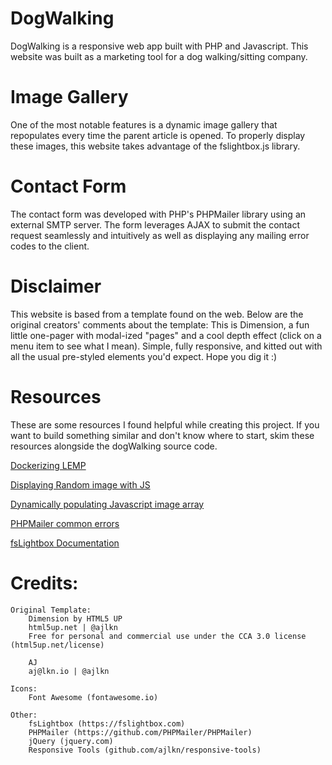 # DogWalking

DogWalking is a responsive web app built with PHP and Javascript. This website was built as a marketing tool for a dog walking/sitting company. 

# Image Gallery
One of the most notable features is a dynamic image gallery that repopulates every time the parent article is opened. To properly display these images, this website takes advantage of the fslightbox.js library.

# Contact Form
The contact form was developed with PHP's PHPMailer library using an external SMTP server. The form leverages AJAX to submit the contact request seamlessly and intuitively as well as displaying any mailing error codes to the client.

# Disclaimer
This website is based from a template found on the web. Below are the original creators' comments about the template:
	This is Dimension, a fun little one-pager with modal-ized "pages"
	and a cool depth effect (click on a menu item to see what I mean). Simple, fully
	responsive, and kitted out with all the usual pre-styled elements you'd expect.
	Hope you dig it :)
	
# Resources
These are some resources I found helpful while creating this project. If you want to build something similar and don't know where to start, skim these resources alongside the dogWalking source code.
	
[Dockerizing LEMP](https://tech.osteel.me/posts/docker-for-local-web-development-part-1-a-basic-lemp-stack)

[Displaying Random image with JS](https://www.peachpit.com/articles/article.aspx?p=2239154&seqNum=10)

[Dynamically populating Javascript image array](http://javascriptkit.com/javatutors/externalphp2.shtml)

[PHPMailer common errors](https://netcorecloud.com/tutorials/phpmailer-smtp-error-could-not-connect-to-smtp-host/)

[fsLightbox Documentation](https://fslightbox.com/javascript/documentation)

# Credits:

	Original Template:
		Dimension by HTML5 UP
		html5up.net | @ajlkn
		Free for personal and commercial use under the CCA 3.0 license (html5up.net/license)
		
		AJ
		aj@lkn.io | @ajlkn

	Icons:
		Font Awesome (fontawesome.io)

	Other:
		fsLightbox (https://fslightbox.com)
		PHPMailer (https://github.com/PHPMailer/PHPMailer)
		jQuery (jquery.com)
		Responsive Tools (github.com/ajlkn/responsive-tools)